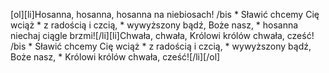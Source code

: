 [ol][li]Hosanna, hosanna, hosanna na niebiosach! /bis * Sławić chcemy Cię wciąż * z radością i czcią, * wywyższony bądź, Boże nasz, * hosanna niechaj ciągle brzmi![/li][li]Chwała, chwała, Królowi królów chwała, cześć! /bis * Sławić chcemy Cię wciąż * z radością i czcią, * wywyższony bądź, Boże nasz, * Królowi królów chwała, cześć![/li][/ol]